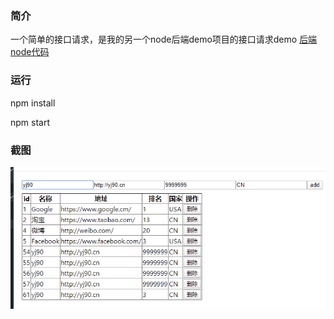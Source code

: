 <!--
 * @Author: yangj
 * @Date: 2020-03-18 16:06:18
 * @LastEditors: yangj
 -->
### 简介
一个简单的接口请求，是我的另一个node后端demo项目的接口请求demo
[后端node代码](https://github.com/YoungHearts/node_api "后端node代码")
### 运行
npm install

npm start
### 截图
![demo.jpg](./public/demo.png "demo.jpg")